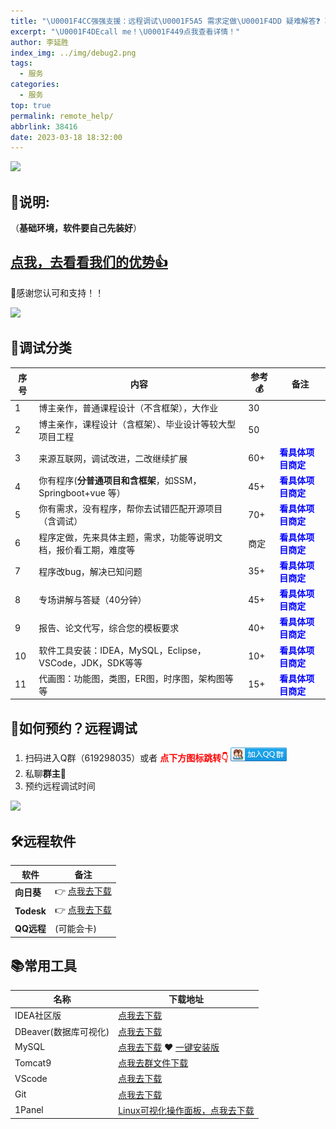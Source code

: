```yaml
---
title: "\U0001F4CC强强支援：远程调试\U0001F5A5 需求定做\U0001F4DD 疑难解答❓ 攻bug\U0001F41B....."
excerpt: "\U0001F4DEcall me！\U0001F449点我查看详情！"
author: 李延胜
index_img: ../img/debug2.png
tags:
  - 服务
categories:
  - 服务
top: true
permalink: remote_help/
abbrlink: 38416
date: 2023-03-18 18:32:00
---
```

![](../img/ad/3.png)
## 📏说明:
（**基础环境，软件要自己先装好**）
##  [点我，去看看我们的优势👍](/issues_flow/)
🤳感谢您认可和支持！！


![](../img/ad/1.jpg)


## 📝调试分类


| 序号 | 内容                                                         | 参考💰 | 备注               |
| ---- | ------------------------------------------------------------ | ---- | ------------------ |
| 1    | 博主亲作，普通课程设计（不含框架），大作业                   | 30   |                    |
| 2    | 博主亲作，课程设计（含框架）、毕业设计等较大型项目工程       | 50   |                    |
| 3    | 来源互联网，调试改进，二改继续扩展                           | 60+  | **<font color='blue'>看具体项目商定</font>** |
| 4    | 你有程序(**分普通项目和含框架**，如SSM，Springboot+vue 等）                     | 45+  | **<font color='blue'>看具体项目商定</font>** |
| 5    | 你有需求，没有程序，帮你去试错匹配开源项目（含调试）         | 70+  | **<font color='blue'>看具体项目商定</font>** |
| 6    | 程序定做，先来具体主题，需求，功能等说明文档，报价看工期，难度等 | 商定 | **<font color='blue'>看具体项目商定</font>** |
| 7    | 程序改bug，解决已知问题                                      | 35+  | **<font color='blue'>看具体项目商定</font>**                 |
| 8    | 专场讲解与答疑（40分钟）                                     | 45+   | **<font color='blue'>看具体项目商定</font>** |
| 9    | 报告、论文代写，综合您的模板要求                             | 40+  | **<font color='blue'>看具体项目商定</font>** |
| 10   | 软件工具安装：IDEA，MySQL，Eclipse，VSCode，JDK，SDK等等     | 10+  | **<font color='blue'>看具体项目商定</font>** |
| 11   | 代画图：功能图，类图，ER图，时序图，架构图等等              | 15+  | **<font color='blue'>看具体项目商定</font>** |




## 📍如何预约？远程调试
1. 扫码进入Q群（619298035）或者 **<font color='red'>点下方图标跳转👇</font>**
<a target="_blank" href="https://qm.qq.com/cgi-bin/qm/qr?k=NZUoWMzd3PQLWwxRGMiBNYEnVkEdNq__&jump_from=webapi&authKey=kgAofDqUzgwMCSX+UQQwxf837zMeWFGGmo4iIcbgkklW2pdfmVOlxPWAK6sMYMaC"><img border="0" src="../../img/group.png" alt="远程调试-学习交流" title="远程调试-学习交流"></a>
2. 私聊**群主**🥇
3. 预约远程调试时间

![](../img/ad/2.jpg)







## 🛠远程软件
| 软件   | 备注                                     |
| ------ | ---------------------------------------- |
| **向日葵** |👉 [点我去下载](https://sunlogin.oray.com/) |
| **Todesk** |👉 [点我去下载](https://www.todesk.com/)    |
| **QQ远程** | (可能会卡)                               |


## 📚常用工具

| 名称                             | 下载地址                                                     |
| -------------------------------- | ------------------------------------------------------------ |
| IDEA社区版                       | [点我去下载](https://www.jetbrains.com/zh-cn/idea/download/?section=windows) |
| DBeaver(数据库可视化) | [点我去下载](https://dbeaver.io/)                            |
| MySQL                            | [点我去下载](https://dev.mysql.com/downloads/mysql/) ❤ [一键安装版](https://qm.qq.com/cgi-bin/qm/qr?k=NZUoWMzd3PQLWwxRGMiBNYEnVkEdNq__&jump_from=webapi&authKey=kgAofDqUzgwMCSX+UQQwxf837zMeWFGGmo4iIcbgkklW2pdfmVOlxPWAK6sMYMaC) |
| Tomcat9                          | [点我去群文件下载](https://qm.qq.com/cgi-bin/qm/qr?k=NZUoWMzd3PQLWwxRGMiBNYEnVkEdNq__&jump_from=webapi&authKey=kgAofDqUzgwMCSX+UQQwxf837zMeWFGGmo4iIcbgkklW2pdfmVOlxPWAK6sMYMaC) |
| VScode                           | [点我去下载](https://code.visualstudio.com/)                 |
| Git      | [点我去下载](https://git-scm.com/download/win)|
| 1Panel| [Linux可视化操作面板，点我去下载](https://1panel.cn/docs/installation/online_installation/)|